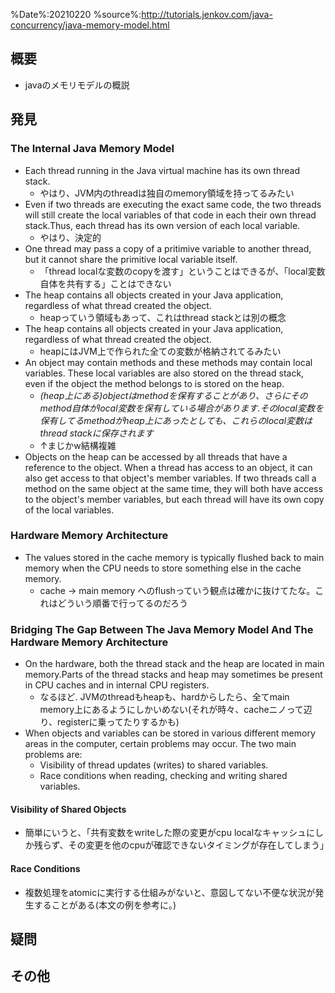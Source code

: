 %Date%:20210220
%source%:http://tutorials.jenkov.com/java-concurrency/java-memory-model.html

## 概要
* javaのメモリモデルの概説

## 発見
### The Internal Java Memory Model
* Each thread running in the Java virtual machine has its own thread stack. 
  * やはり、JVM内のthreadは独自のmemory領域を持ってるみたい
* Even if two threads are executing the exact same code, the two threads will still create the local variables of that code in each their own thread stack.Thus, each thread has its own version of each local variable.
  * やはり、決定的
* One thread may pass a copy of a pritimive variable to another thread, but it cannot share the primitive local variable itself.
  * 「thread localな変数のcopyを渡す」ということはできるが、「local変数自体を共有する」ことはできない
* The heap contains all objects created in your Java application, regardless of what thread created the object.
  * heapっていう領域もあって、これはthread stackとは別の概念
* The heap contains all objects created in your Java application, regardless of what thread created the object.
  * heapにはJVM上で作られた全ての変数が格納されてるみたい
* An object may contain methods and these methods may contain local variables. These local variables are also stored on the thread stack, even if the object the method belongs to is stored on the heap.
  * *(heap上にある)objectはmethodを保有することがあり、さらにそのmethod自体がlocal変数を保有している場合があります.そのlocal変数を保有してるmethodがheap上にあったとしても、これらのlocal変数はthread stackに保存されます*
  * ↑まじかw結構複雑
* Objects on the heap can be accessed by all threads that have a reference to the object. When a thread has access to an object, it can also get access to that object's member variables. If two threads call a method on the same object at the same time, they will both have access to the object's member variables, but each thread will have its own copy of the local variables.

### Hardware Memory Architecture
* The values stored in the cache memory is typically flushed back to main memory when the CPU needs to store something else in the cache memory. 
  * cache -> main memory へのflushっていう観点は確かに抜けてたな。これはどういう順番で行ってるのだろう

### Bridging The Gap Between The Java Memory Model And The Hardware Memory Architecture
* On the hardware, both the thread stack and the heap are located in main memory.Parts of the thread stacks and heap may sometimes be present in CPU caches and in internal CPU registers. 
  * なるほど. JVMのthreadもheapも、hardからしたら、全てmain memory上にあるようにしかいめない(それが時々、cacheニノって辺り、registerに乗ってたりするかも)
* When objects and variables can be stored in various different memory areas in the computer, certain problems may occur. The two main problems are:
  * Visibility of thread updates (writes) to shared variables.
  * Race conditions when reading, checking and writing shared variables.

#### Visibility of Shared Objects
* 簡単にいうと、「共有変数をwriteした際の変更がcpu localなキャッシュにしか残らず、その変更を他のcpuが確認できないタイミングが存在してしまう」

#### Race Conditions
* 複数処理をatomicに実行する仕組みがないと、意図してない不便な状況が発生することがある(本文の例を参考に。)

## 疑問

## その他